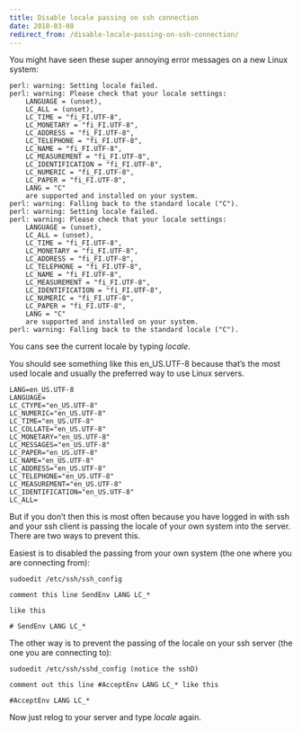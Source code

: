 ```yaml
---
title: Disable locale passing on ssh connection
date: 2018-03-08
redirect_from: /disable-locale-passing-on-ssh-connection/
---
```

You might have seen these super annoying error messages on a new Linux system:

```
perl: warning: Setting locale failed.
perl: warning: Please check that your locale settings:
	LANGUAGE = (unset),
	LC_ALL = (unset),
	LC_TIME = "fi_FI.UTF-8",
	LC_MONETARY = "fi_FI.UTF-8",
	LC_ADDRESS = "fi_FI.UTF-8",
	LC_TELEPHONE = "fi_FI.UTF-8",
	LC_NAME = "fi_FI.UTF-8",
	LC_MEASUREMENT = "fi_FI.UTF-8",
	LC_IDENTIFICATION = "fi_FI.UTF-8",
	LC_NUMERIC = "fi_FI.UTF-8",
	LC_PAPER = "fi_FI.UTF-8",
	LANG = "C"
    are supported and installed on your system.
perl: warning: Falling back to the standard locale ("C").
perl: warning: Setting locale failed.
perl: warning: Please check that your locale settings:
	LANGUAGE = (unset),
	LC_ALL = (unset),
	LC_TIME = "fi_FI.UTF-8",
	LC_MONETARY = "fi_FI.UTF-8",
	LC_ADDRESS = "fi_FI.UTF-8",
	LC_TELEPHONE = "fi_FI.UTF-8",
	LC_NAME = "fi_FI.UTF-8",
	LC_MEASUREMENT = "fi_FI.UTF-8",
	LC_IDENTIFICATION = "fi_FI.UTF-8",
	LC_NUMERIC = "fi_FI.UTF-8",
	LC_PAPER = "fi_FI.UTF-8",
	LANG = "C"
    are supported and installed on your system.
perl: warning: Falling back to the standard locale ("C").
```

You cans see the current locale by typing _locale_.

You should see something like this en\_US.UTF-8 because that’s the most used locale and usually the preferred way to use Linux servers.

```
LANG=en_US.UTF-8
LANGUAGE=
LC_CTYPE="en_US.UTF-8"
LC_NUMERIC="en_US.UTF-8"
LC_TIME="en_US.UTF-8"
LC_COLLATE="en_US.UTF-8"
LC_MONETARY="en_US.UTF-8"
LC_MESSAGES="en_US.UTF-8"
LC_PAPER="en_US.UTF-8"
LC_NAME="en_US.UTF-8"
LC_ADDRESS="en_US.UTF-8"
LC_TELEPHONE="en_US.UTF-8"
LC_MEASUREMENT="en_US.UTF-8"
LC_IDENTIFICATION="en_US.UTF-8"
LC_ALL=
```

But if you don’t then this is most often because you have logged in with ssh and your ssh client is passing the locale of your own system into the server. There are two ways to prevent this.

Easiest is to disabled the passing from your own system (the one where you are connecting from):

```
sudoedit /etc/ssh/ssh_config
 
comment this line SendEnv LANG LC_*
 
like this
 
# SendEnv LANG LC_*
```

The other way is to prevent the passing of the locale on your ssh server (the one you are connecting to):

```
sudoedit /etc/ssh/sshd_config (notice the sshD)
 
comment out this line #AcceptEnv LANG LC_* like this
 
#AcceptEnv LANG LC_*
```

Now just relog to your server and type _locale_ again.